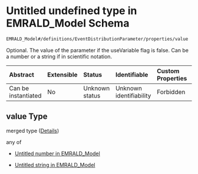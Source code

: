 # Untitled undefined type in EMRALD\_Model Schema

```txt
EMRALD_Model#/definitions/EventDistributionParameter/properties/value
```

Optional. The value of the parameter if the useVariable flag is false. Can be a number or a string if in scientific notation.

| Abstract            | Extensible | Status         | Identifiable            | Custom Properties | Additional Properties | Access Restrictions | Defined In                                                                                          |
| :------------------ | :--------- | :------------- | :---------------------- | :---------------- | :-------------------- | :------------------ | :-------------------------------------------------------------------------------------------------- |
| Can be instantiated | No         | Unknown status | Unknown identifiability | Forbidden         | Allowed               | none                | [EMRALD\_JsonSchemaV3\_0.json\*](../../../../out/EMRALD_JsonSchemaV3_0.json "open original schema") |

## value Type

merged type ([Details](emrald_jsonschemav3_0-definitions-eventdistributionparameter-properties-value.md))

any of

* [Untitled number in EMRALD_Model](emrald_jsonschemav3_0-definitions-eventdistributionparameter-properties-value-anyof-0.md "check type definition")

* [Untitled string in EMRALD_Model](emrald_jsonschemav3_0-definitions-eventdistributionparameter-properties-value-anyof-1.md "check type definition")

